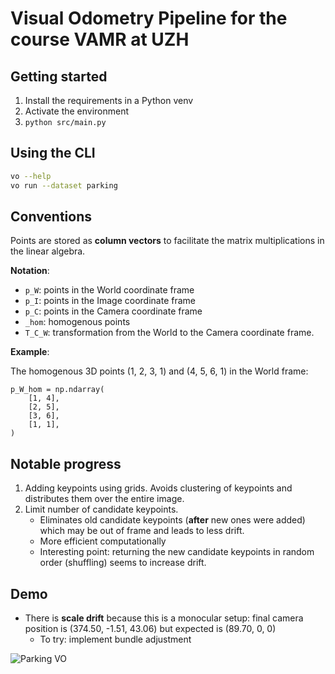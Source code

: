 # Visual Odometry Pipeline for the course VAMR at UZH

## Getting started

1. Install the requirements in a Python venv
2. Activate the environment
3. `python src/main.py`

## Using the CLI

```bash
vo --help
vo run --dataset parking
```

## Conventions

Points are stored as __column vectors__ to facilitate the matrix multiplications in the linear algebra.

__Notation__: 

- `p_W`: points in the World coordinate frame
- `p_I`: points in the Image coordinate frame 
- `p_C`: points in the Camera coordinate frame
- `_hom`: homogenous points
- `T_C_W`: transformation from the World to the Camera coordinate frame. 

__Example__: 

The homogenous 3D points (1, 2, 3, 1) and (4, 5, 6, 1) in the World frame:
```
p_W_hom = np.ndarray(
    [1, 4],
    [2, 5],
    [3, 6],
    [1, 1],
)
```

## Notable progress

1. Adding keypoints using grids. Avoids clustering of keypoints and distributes them over the entire image.
2. Limit number of candidate keypoints. 
    - Eliminates old candidate keypoints (__after__ new ones were added) which may be out of frame and leads to less drift.
    - More efficient computationally
    - Interesting point: returning the new candidate keypoints in random order (shuffling) seems to increase drift.

## Demo

- There is __scale drift__ because this is a monocular setup: final camera position is (374.50, -1.51, 43.06) but expected is (89.70, 0, 0)
  - To try: implement bundle adjustment

![Parking VO](assets/parking_00.gif)
